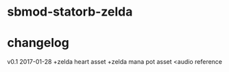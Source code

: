 # sbmod-statorb-zelda
# changelog

v0.1 2017-01-28
 +zelda heart asset
 +zelda mana pot asset
 <audio reference
